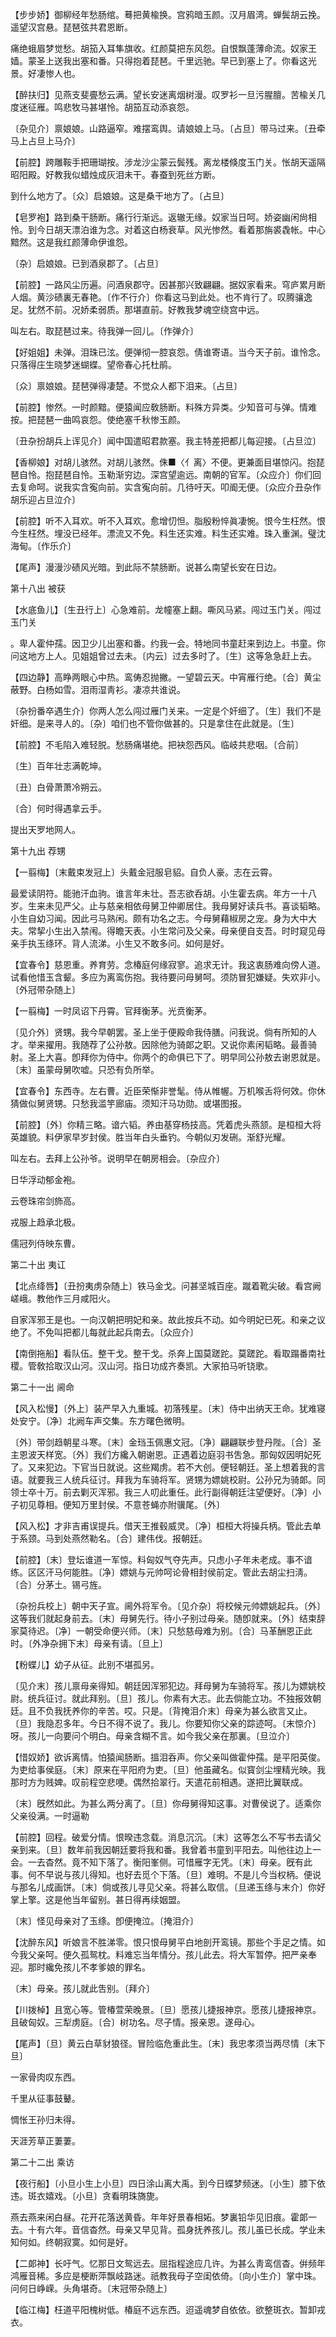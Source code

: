 <!-- { "loadSidebar": true } -->
【步步娇】御柳经年愁肠绾。蓦把黄楡换。宫鸦暗玉颜。汉月眉湾。蝉鬓胡云挽。遥望汉宫悬。琵琶弦共君恩断。

痛绝蛾眉梦觉愁。胡笳入耳隼旗收。红颜莫把东风怨。自恨飘蓬薄命流。奴家王嫱。蒙圣上送我出塞和番。只得抱着琵琶。千里远驰。早已到塞上了。你看这光景。好凄惨人也。 

【醉扶归】见燕支斐亹愁云满。望长安迷离烟树漫。叹罗衫一旦污腥膻。苦楡关几度迷征雁。鸣悲牧马甚堪怜。胡笳互动添哀怨。

〔杂见介〕禀娘娘。山路逼窄。难摆鸾舆。请娘娘上马。〔占旦〕带马过来。〔丑牵马上占旦上马介〕 

【前腔】跨雕鞍手把珊瑚按。涉龙沙尘蒙云鬓残。离龙楼倏度玉门关。怅胡天遥隔昭阳殿。好教我似蜡烛成灰泪未干。春蚕到死丝方断。

到什么地方了。〔众〕启娘娘。这是桑干地方了。〔占旦〕 

【皂罗袍】路到桑干肠断。痛行行渐远。返辙无缘。奴家当日呵。娇姿幽闲尙相怜。到今日胡天漂泊谁为念。对着这白杨衰草。风光惨然。看着那旃裘毳帐。中心黯然。这是我红颜薄命伊谁怨。

〔杂〕启娘娘。已到酒泉郡了。〔占旦〕 

【前腔】一路风尘历遍。问酒泉郡守。因甚那兴致翩翩。据奴家看来。穹庐累月断人烟。黄沙碛裏无春艳。〔作不行介〕你看这马到此处。也不肯行了。叹腾骧逸足。犹然不前。况娇柔弱质。那堪直前。好教我梦魂空绕宫中远。

叫左右。取琵琶过来。待我弹一回儿。〔作弹介〕 

【好姐姐】未弹。泪珠已泫。便弹彻一腔哀怨。倩谁寄语。当今天子前。谁怜念。只落得庄生晓梦迷蝴蝶。望帝春心托杜鹃。

〔众〕禀娘娘。琵琶弹得凄楚。不觉众人都下泪来。〔占旦〕 

【前腔】惨然。一时颜黯。便猿闻应敎肠断。料殊方异类。少知音可与弹。情难按。把琵琶一曲鸣哀怨。使绝塞千秋惨玉颜。

〔丑杂扮胡兵上诨见介〕闻中国遣昭君款塞。我主特差把都儿每迎接。〔占旦泣〕 

【香柳娘】对胡儿骇然。对胡儿骇然。侏■〈亻离〉不便。更兼面目堪惊闪。抱琵琶自怜。抱琵琶自怜。玉勒渐穷边。深宫望逾远。南朝的官军。〔众应介〕你们回去复命呵。说我实含寃向前。实含寃向前。几待吁天。叩阍无便。〔众应介丑杂作胡乐迎占旦泣介〕 

【前腔】听不入耳欢。听不入耳欢。愈增忉怛。脂殷粉悴眞凄惋。恨今生枉然。恨今生枉然。埋没已经年。漂流又不免。料生还实难。料生还实难。珠入重渊。璧沈海甸。〔作乐介〕 

【尾声】漫漫沙碛风光暗。到此际不禁肠断。说甚么南望长安在日边。 

第十八出
被获

【水底鱼儿】〔生丑行上〕心急难前。龙幢塞上翻。嘶风马紧。闯过玉门关。闯过玉门关

。卑人霍仲孺。因卫少儿出塞和番。约我一会。特地同书童赶来到边上。书童。你问这地方上人。见姐姐曾过去未。〔内云〕过去多时了。〔生〕这等急急赶上去。 

【四边静】高睁两眼心中热。鸾俦忍抛撇。一望碧云天。中宵雁行绝。〔合〕黄尘蔽野。白杨如雪。泪雨湿靑衫。凄凉共谁说。

〔杂扮番卒遇生介〕你两人怎么闯过雁门关来。一定是个奸细了。〔生〕我们不是奸细。是来寻人的。〔杂〕咱们也不管你做甚的。只是拿住在此就是。〔生〕 

【前腔】不毛陷入难轻脱。愁肠痛堪绝。把袂怨西风。临岐共悲咽。〔合前〕 

〔生〕百年壮志满乾坤。



〔丑〕白骨萧萧冷朔云。

〔合〕何时得遇拿云手。



提出天罗地网人。 

第十九出
荐甥

【一翦梅】〔末戴束发冠上〕头戴金冠服皂貂。自负人豪。志在云霄。

最爱读阴符。能驰汗血驹。谁言年未壮。吾志欲呑胡。小生霍去病。年方一十八岁。生来未见严父。止与慈亲相依母舅卫仲卿居住。我母舅好读兵书。喜谈韬略。小生自幼习闻。因此弓马熟闲。颇有功名之志。今母舅藉椒房之宠。身为大中大夫。常挈小生出入禁闱。得瞻天表。小生常问及父亲。母亲便自支吾。时时窥见母亲手执玉绦环。背人流涕。小生又不敢多问。如何是好。 

【宜春令】慈恩重。养育劳。念椿庭何缘寂寥。追求无计。我这衷肠难向傍人道。试看他惜玉含颦。多应为离鸾伤抱。我待要问母舅呵。须防冒犯嫌疑。失欢非小。〔外冠带杂随上〕 

【一翦梅】一时凤诏下丹霄。官拜衡茅。光贲衡茅。

〔见介外〕贤甥。我今早朝罢。圣上坐于便殿命我侍膳。问我说。倘有所知的人才。举来擢用。我随荐了公孙敖。因除他为骑郞之职。又说你素闲韬略。最善骑射。圣上大喜。卽拜你为侍中。你两个的命俱已下了。明早同公孙敖去谢恩就是。〔末〕虽蒙母舅吹嘘。只恐有负所举。 

【宜春令】东西寺。左右曹。近臣荣惭非誉髦。侍从帷幄。万机喉舌将何效。你休猜做似舅贤甥。只愁我滥竽廊庙。须知汗马功勋。或堪图报。

【前腔】〔外〕你精三略。谙六韬。养由基穿杨技高。凭着虎头燕颔。是桓桓大将英雄貌。料伊家早岁封侯。胜当年白头垂钓。今朝似刃发硎。渐舒光耀。

叫左右。去拜上公孙爷。说明早在朝房相会。〔杂应介〕 

日华浮动郁金袍。



云卷珠帘剑斾高。

戎服上趋承北极。



儒冠列侍映东曹。 

第二十出
夷讧

【北点绛唇】〔丑扮夷虏杂随上〕铁马金戈。问甚坚城百座。蹴着靴尖破。看宫阙嵯峨。教他作三月咸阳火。

自家浑邪王是也。一向汉朝把明妃和亲。故此按兵不动。如今明妃已死。和亲之议绝了。不免叫把都儿每就此起兵南去。〔众应介〕 

【南倒拖船】看队伍。整干戈。整干戈。杀奔上国莫蹉跎。莫蹉跎。看取蹋番南社稷。管敎拾取汉山河。汉山河。指日功成齐奏凯。大家拍马听铙歌。 

第二十一出
阃命

【风入松慢】〔外上〕装严早入九重城。初落残星。〔末〕侍中出纳天王命。犹难寝处安宁。〔净〕北阙车声交集。东方曙色微明。

〔外〕带剑趋朝星斗寒。〔末〕金珰玉佩惠文冠。〔净〕翩翩联步登丹陛。〔合〕圣主恩波天样宽。〔外〕我们方纔入朝谢恩。正遇着边庭羽书吿急。那匈奴因明妃死了。又来犯边。下官当日就说。这些羯虏。若不大创。便轻朝廷。圣上想着我的言语。就要我三人统兵征讨。拜我为车骑将军。贤甥为嫖姚校尉。公孙兄为骑郞。同领士卒十万。前去剿灭浑邪。我三人叨此重任。此行副得朝廷注望便好。〔净〕小子初见尊相。便知万里封侯。不意苍蝇亦附骥尾。〔外〕 

【风入松】才非吉甫误提兵。借天王推毂威灵。〔净〕桓桓大将操兵柄。管此去单于系颈。马到处燕然勒名。〔合〕建伟伐。报朝廷。

【前腔】〔末〕登坛谁道一军惊。料匈奴气夺先声。只虑小子年未老成。事不谙练。区区汗马何能胜。〔净〕嫖姚与元帅呵论骨相封侯前定。管此去胡尘扫淸。〔合〕分茅土。锡弓旌。

〔杂扮兵校上〕朝中天子宣。阃外将军令。〔见介杂〕将校候元帅嫖姚起兵。〔外〕这等我们就起身前去。〔末〕母舅先行。待小子别过母亲。随卽就来。〔外〕结束辞家莫待迟。〔净〕一朝受命便兴师。〔末〕只愁慈母难为别。〔合〕马革酬恩正此时。〔外净杂拥下末〕母亲有请。〔旦上〕 

【粉蝶儿】幼子从征。此别不堪孤另。

〔见介末〕孩儿禀母亲得知。朝廷因浑邪犯边。拜母舅为车骑将军。孩儿为嫖姚校尉。统兵征讨。就此拜别。〔旦〕孩儿。你素有大志。此去倘能立功。不独报效朝廷。且不负我抚养你的辛苦。哎。只是。〔背掩泪介末〕母亲为甚么欲言又止。〔旦〕我隐忍多年。今日不得不说了。我儿。你要知你父亲的踪迹呵。〔末惊介〕呀。孩儿一向要问个明白。母亲含糊不言。如今我父亲在那裏。〔旦泣介〕 

【惜奴娇】欲诉离情。怕猿闻肠断。搵泪呑声。你父亲叫做霍仲孺。是平阳英俊。为吏给事侯庭。〔末〕原来在平阳府为吏。〔旦〕他虽藏名。似寳剑尘埋精光映。我那时方为贱婢。叹前程空悲哽。偶然拾翠行。天遣花前相遇。遂把比翼联成。

〔末〕旣然如此。为甚么两分离了。〔旦〕你母舅得知这事。对曹侯说了。适乘你父亲役满。一时逼勒 

【前腔】回程。破爱分情。恨暌违念载。消息沉沉。〔末〕这等怎么不写书去请父亲到来。〔旦〕数年前我因朝廷要将我和番。我曾着书童到平阳去。叫他往边上一会。一去杳然。竟不知下落了。衡阳峯侧。可惜雁字无凭。〔末〕母亲。旣有此事。何不早说与孩儿得知。也好去觅个下落。〔旦〕难明。不是儿今当权柄。便说与那名儿成画饼。〔末〕倘或孩儿寻见父亲。将甚么取信。〔旦递玉绦与末介〕你好掌上擎。这是他当年留别。甚日得再续姻盟。

〔末〕怪见母亲对了玉绦。卽便掩泣。〔掩泪介〕 

【沈醉东风】听娘言不胜涕零。恨只恨母舅平白地剖开鸾镜。那些个手足之情。如今我父亲呵。便久孤鸳枕。料难忘当年情分。孩儿此去。将大军暂停。把严亲奉迎。那时纔免孩儿不孝爹娘的罪名。

〔末〕母亲。孩儿就此吿别。〔拜介〕 

【川拨棹】且宽心等。管椿萱荣晚景。〔旦〕愿孩儿捷报神京。愿孩儿捷报神京。且破匈奴。三犁虏庭。〔合〕树功名。尽子情。报亲恩。遂母心。

【尾声】〔旦〕黄云白草豺狼径。冒险临危重此生。〔末〕我忠孝须当两尽情〔末下旦〕 

一家骨肉叹东西。



千里从征事鼓鼙。

惆怅王孙归未得。



天涯芳草正萋萋。 

第二十二出
乘访

【夜行船】〔小旦小生上小旦〕四日涂山离大禹。到今日蝶梦频迷。〔小生〕膝下依违。斑衣嬉戏。〔小旦〕贪看明珠旖旎。

燕去燕来闲白昼。花开花落送黄昏。年年好景春相妬。梦裏铅华见旧痕。霍郞一去。十有六年。音信杳然。母亲又早见背。孤身抚养孩儿。孩儿虽已长成。学业未知何如。终朝寂寞。如何是好。 

【二郞神】长吁气。忆那日文鸳远去。屈指程途应几许。为甚么靑鸾信杳。倂频年鸿雁音稀。多应是梗断萍飘岐路迷。祇教我母子空闺依倚。〔向小生介〕掌中珠。问何日峥嵘。头角堪奇。〔末冠带杂随上〕 

【临江梅】枉道平阳槐树低。椿庭不远东西。迢遥魂梦自依依。欲整斑衣。暂卸戎衣。

